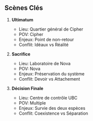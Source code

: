 ## Scènes Clés
1. **Ultimatum**
   - Lieu: Quartier général de Cipher
   - POV: Cipher
   - Enjeux: Point de non-retour
   - Conflit: Idéaux vs Réalité

2. **Sacrifice**
   - Lieu: Laboratoire de Nova
   - POV: Nova
   - Enjeux: Préservation du système
   - Conflit: Devoir vs Attachement

3. **Décision Finale**
   - Lieu: Centre de contrôle UBC
   - POV: Multiple
   - Enjeux: Survie des deux espèces
   - Conflit: Coexistence vs Séparation
